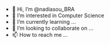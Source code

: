 - 👋 Hi, I’m @nadiasou_BRA
- 👀 I’m interested in Computer Science
- 🌱 I’m currently learning ...
- 💞️ I’m looking to collaborate on ...
- 📫 How to reach me ...

<!---
nadiasoubra/nadiasoubra is a ✨ special ✨ repository because its `README.md` (this file) appears on your GitHub profile.
You can click the Preview link to take a look at your changes.
--->
